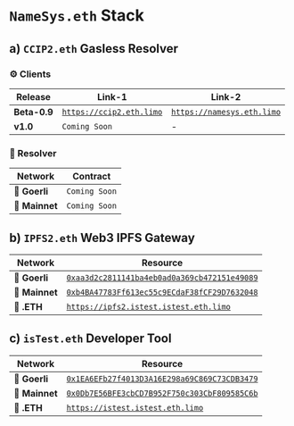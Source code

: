 # `NameSys.eth` Stack

## a) `CCIP2.eth` Gasless Resolver

### ⚙️ Clients

| Release | Link-1 | Link-2 |
| -------- | -------- | -------- |
| **Beta-0.9** | [`https://ccip2.eth.limo`](https://ccip2.eth.limo) | [`https://namesys.eth.limo`](https://namesys.eth.limo) |
| **v1.0** | `Coming Soon` | - |

### 📄 Resolver

| Network | Contract | 
| -------- | -------- | 
| 🧪 **Goerli** | `Coming Soon` | 
| 🧬 **Mainnet** | `Coming Soon` | 

## b) `IPFS2.eth` Web3 IPFS Gateway

| Network | Resource | 
| -------- | -------- | 
| 🧪 **Goerli** | [`0xaa3d2c2811141ba4eb0ad0a369cb472151e49089`](https://goerli.etherscan.io/address/0xaa3d2c2811141ba4eb0ad0a369cb472151e49089#code) | 
| 🧬 **Mainnet** | [`0xb4BA47783Ff613ec55c9ECdaF38fCF29D7632048`](https://etherscan.io/address/0xb4BA47783Ff613ec55c9ECdaF38fCF29D7632048#code) | 
| 🔗 **.ETH** | [`https://ipfs2.istest.istest.eth.limo`](https://ipfs2.namesys.eth.limo) |

## c) `isTest.eth` Developer Tool

| Network | Resource | 
| -------- | -------- | 
| 🧪 **Goerli** | [`0x1EA6EFb27f4013D3A16E298a69C869C73CDB3479`](https://goerli.etherscan.io/address/0x1EA6EFb27f4013D3A16E298a69C869C73CDB3479#code) | 
| 🧬 **Mainnet** | [`0x0Db7E56BFE3cbCD7B952F750c303CbF809585C6b`](https://etherscan.io/address/0x0Db7E56BFE3cbCD7B952F750c303CbF809585C6b#code) |
| 🔗 **.ETH** | [`https://istest.istest.eth.limo`](https://istest.istest.eth.limo) |

